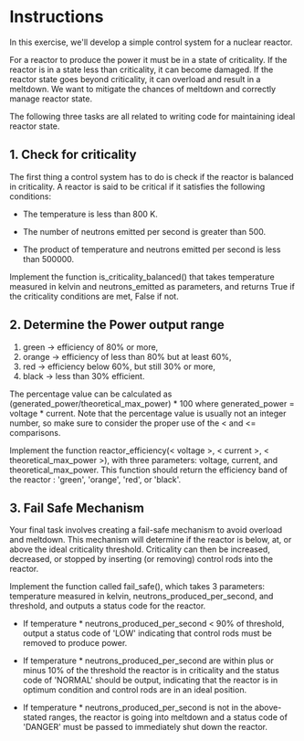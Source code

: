 # Instructions

In this exercise, we'll develop a simple control system for a nuclear reactor.

For a reactor to produce the power it must be in a state of criticality. If the reactor is in a state less than criticality, it can become damaged. If the reactor state goes beyond criticality, it can overload and result in a meltdown. We want to mitigate the chances of meltdown and correctly manage reactor state.

The following three tasks are all related to writing code for maintaining ideal reactor state.

## 1. Check for criticality

The first thing a control system has to do is check if the reactor is balanced in criticality. A reactor is said to be critical if it satisfies the following conditions:

- The temperature is less than 800 K.

- The number of neutrons emitted per second is greater than 500.

- The product of temperature and neutrons emitted per second is less than 500000.

Implement the function is_criticality_balanced() that takes temperature measured in kelvin and neutrons_emitted as parameters, and returns True if the criticality conditions are met, False if not.

## 2. Determine the Power output range

1. green -> efficiency of 80% or more,
2. orange -> efficiency of less than 80% but at least 60%,
3. red -> efficiency below 60%, but still 30% or more,
4. black -> less than 30% efficient.

The percentage value can be calculated as (generated_power/theoretical_max_power) \* 100 where generated_power = voltage \* current. Note that the percentage value is usually not an integer number, so make sure to consider the proper use of the < and <= comparisons.

Implement the function reactor_efficiency(< voltage >, < current >, < theoretical_max_power >), with three parameters: voltage, current, and theoretical_max_power. This function should return the efficiency band of the reactor : 'green', 'orange', 'red', or 'black'.

## 3. Fail Safe Mechanism

Your final task involves creating a fail-safe mechanism to avoid overload and meltdown. This mechanism will determine if the reactor is below, at, or above the ideal criticality threshold. Criticality can then be increased, decreased, or stopped by inserting (or removing) control rods into the reactor.

Implement the function called fail_safe(), which takes 3 parameters: temperature measured in kelvin, neutrons_produced_per_second, and threshold, and outputs a status code for the reactor.

- If temperature * neutrons_produced_per_second < 90% of threshold, output a status code of 'LOW' indicating that control rods must be removed to produce power.

- If temperature * neutrons_produced_per_second are within plus or minus 10% of the threshold the reactor is in criticality and the status code of 'NORMAL' should be output, indicating that the reactor is in optimum condition and control rods are in an ideal position.

- If temperature * neutrons_produced_per_second is not in the above-stated ranges, the reactor is going into meltdown and a status code of 'DANGER' must be passed to immediately shut down the reactor.
